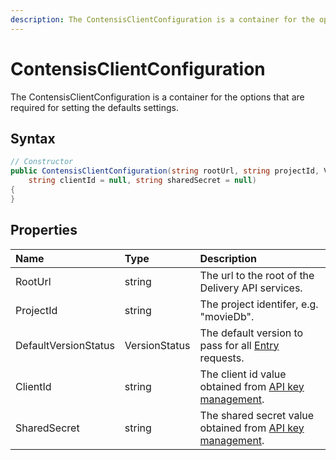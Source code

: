 ```yaml
---
description: The ContensisClientConfiguration is a container for the options that are required for setting the defaults settings. 
---
```

# ContensisClientConfiguration

The ContensisClientConfiguration is a container for the options that are required for setting the defaults settings.

## Syntax

```cs
// Constructor
public ContensisClientConfiguration(string rootUrl, string projectId, VersionStatus defaultVersionStatus = VersionStatus.Published,
    string clientId = null, string sharedSecret = null)
{
}

```

## Properties

| Name | Type | Description |
| :--- | :--- | :---------- |
| RootUrl | string | The url to the root of the Delivery API services. |
| ProjectId | string | The project identifer, e.g. "movieDb". |
| DefaultVersionStatus | VersionStatus | The default version to pass for all [Entry](/model/entry.md) requests. |
| ClientId | string | The client id value obtained from [API key management](https://zenhub.zengenti.com/Contensis/9/kb/content-types-and-entries/api-keys/api-key-overview.aspx). |
| SharedSecret | string | The shared secret value obtained from [API key management](https://zenhub.zengenti.com/Contensis/9/kb/content-types-and-entries/api-keys/api-key-overview.aspx). |
